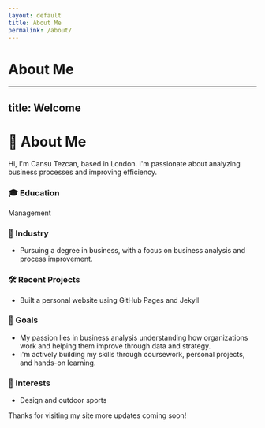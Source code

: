 ```yaml
---
layout: default
title: About Me
permalink: /about/
---
```


# About Me
---

title: Welcome
---

# 👋 About Me

Hi, I'm Cansu Tezcan, based in London.
I'm passionate about analyzing business processes and improving efficiency.

### 🎓 Education
 Management

### 💼 Industry
- Pursuing a degree in business, with a focus on business analysis and process improvement.

### 🛠️ Recent Projects
- Built a personal website using GitHub Pages and Jekyll


### 🎯 Goals
- My passion lies in business analysis understanding how organizations work and helping them improve through data and strategy.
- I'm actively building my skills through coursework, personal projects, and hands-on learning.

### 🌱 Interests
- Design and outdoor sports
  

Thanks for visiting my site more updates coming soon!
